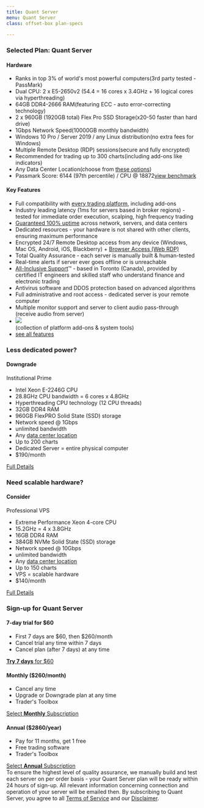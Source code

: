 ```yaml
---
title: Quant Server
menu: Quant Server
class: offset-box plan-specs
    
---
```


<div class="page-wrapper">
  <div class="page-content">
    <div class="upgrade-wrapper">
      <div class="plan-features">
        <div class="features-header header-darkpurple">
          <h3>Selected Plan: <strong>Quant Server</strong></h3>
          <h4><i class="fa fa-cubes"></i> Hardware</h4>
        </div>
        <ul class="spec-list">
          <li><span>Ranks in top 3% of world's most powerful computers</span>(3rd party tested - PassMark)</li>
          <li><span>Dual CPU: 2 x E5-2650v2 </span>(54.4 = 16 cores x 3.4GHz  + 16 logical cores via hyperthreading)</li>
          <li><span>64GB DDR4-2666 RAM</span>(featuring ECC - auto error-correcting technology)</li>
          <li><span>2 x 960GB (1920GB total) Flex Pro SSD Storage</span>(x20-50 faster than hard drive)</li>  
          <li><span>1Gbps Network Speed</span>(10000GB monthly bandwidth)</li>
          <li><span>Windows 10 Pro / Server 2019 / any Linux distribution</span>(no extra fees for Windows)</li>
          <li><span>Multiple Remote Desktop (RDP) sessions</span>(secure and fully encrypted)</li>
          <li><span>Recommended for trading up to 300 charts</span>(including add-ons like indicators)</li>
          <li><span>Any Data Center Location</span>(choose from <a href="company#data-centers" target="_blank">these options</a>)</li>
          <li class="score"><span>Passmark Score: 6144 (97th percentile) / CPU @ 18872</span><a href="benchmarks#quant-server"><i class="fas fa-chart-bar"></i>view benchmark</a></li>      
          </ul>
        <div class="features-header header-general-features header-darkpurple-features">
            <h4>Key Features</h4>
          </div>
         <ul class="mediumfont keyfeatures">
            <li>Full compatibility with <a href="/#trading-platforms">every trading platform</a>, including add-ons</li>
            <li>Industry leading latency (1ms for servers based in broker regions) - tested for immediate order execution, scalping, high frequency trading</li>
            <li><a href="uptime">Guaranteed 100% uptime</a> across network, servers, and data centers</li>
            <li>Dedicated resources - your hardware is not shared with other clients, ensuring maximum performance</li>
            <li>Encrypted 24/7 Remote Desktop access from any device (Windows, Mac OS, Android, iOS, Blackberry) + <a href="tour#web-remote-desktop">Browser Access (Web RDP)</a></li>
            <li>Total Quality Assurance - each server is manually built & human-tested</li>
            <li>Real-time alerts if server ever goes offline or is unreachable</li>
            <li id="support"><a href="company#all-inclusive-support">All-Inclusive Support</a>&trade; - based in Toronto (Canada), provided by certified IT engineers and skilled staff who understand finance and electronic trading</li>
            <li>Antivirus software and DDOS protection based on advanced algorithms</li>
            <li>Full administrative and root access - dedicated server is your remote computer</li>
            <li>Multiple monitor support and server to client audio pass-through (receive audio from server)</li>
            <li><a href="tools"><img src="images/chartvps-traders-toolbox-logo.png"></a><br>(collection of platform add-ons &amp; system tools)</li>
            <li><a href="/#all-features" target="_blank" class="stronger">see all features</a></li> 
          </ul>
      </div>
      <div class="plan-upgrade">
        <div class="upgrade-header">
          <h3>Less <span>dedicated</span> power?</h3>
          <h4><i class="fas fa-cloud-download-alt"></i> Downgrade</h4>
        </div>
       <div class="plan-upgrade-title purple-title">Institutional Prime</div>
        <ul>
          <li>Intel Xeon E-2246G CPU</li>
          <li>28.8GHz CPU bandwidth = 6 cores x 4.8GHz</li>
          <li>Hyperthreading CPU technology (12 CPU threads)</li>
          <li>32GB DDR4 RAM</li>
          <li>960GB FlexPRO Solid State (SSD) storage</li>
          <li>Network speed @ 1Gbps</li>
          <li>unlimited bandwidth</li>
          <li>Any <a href="company#datacenters" target="_blank">data center location</a></li>
          <li>Up to 200 charts</li>
          <li>Dedicated Server = entire physical computer</li>
          <li>$190/month</li>
        </ul>
        <div class="full-detail purple-full"><a href="institutional-prime">Full Details</a></div>
        <div class="downgrade-header">
          <h3>Need <span>scalable</span> hardware?</h3>
          <h4><i class="fas fa-exchange-alt"></i> Consider</h4>
        </div>
       <div class="plan-upgrade-title blue-title">Professional VPS</div>
       <ul>
          <li>Extreme Performance Xeon 4-core CPU</li>
          <li>15.2GHz = 4 x 3.8GHz</li>
          <li>16GB DDR4 RAM</li>
          <li>384GB NVMe Solid State (SSD) storage</li>
          <li>Network speed @ 10Gbps</li>
          <li>unlimited bandwidth</li>
          <li>Any <a href="company#datacenters" target="_blank">data center location</a></li>
          <li>Up to 150 charts</li>
          <li>VPS = scalable hardware</li>
          <li>$140/month</li>
        </ul>
        <div class="full-detail blue-full"><a href="professional">Full Details</a></div>
      </div>
    </div>
    <div class="signup-wrapper">
      <h3>Sign-up for Quant Server</h3>
      <div class="signup signup-darkpurple">
        <div>
          <h4><strong>7-day trial</strong> for $60</h4>
          <ul>
            <li>First 7 days are $60, then $260/month</li>
            <li>Cancel trial any time within 7 days</li>
            <li>Cancel plan (after 7 days) at any time</li>
          </ul>
        <a class="signup-link" href="https://www.paypal.com/cgi-bin/webscr?cmd=_s-xclick&hosted_button_id=QPD6HS2PTVFQN"><strong>Try 7 days</strong> for $60</a>
        </div>
        <div>
          <h4><strong>Monthly</strong> ($260/month)</h4>
          <ul>
            <li>Cancel any time</li>
            <li>Upgrade or Downgrade plan at any time</li>
            <li>Trader's Toolbox</li>
          </ul>
          <a class="signup-link" href="https://www.paypal.com/cgi-bin/webscr?cmd=_s-xclick&hosted_button_id=YDDFGQUKKA6XJ">Select <strong>Monthly</strong> Subscription</a>
        </div>
        <div>
          <h4><strong>Annual</strong> ($2860/year)</h4>
          <ul>
            <li>Pay for 11 months, get 1 free</li>
            <li>Free trading software</li>
            <li>Trader's Toolbox</li>
          </ul>
          <a class="signup-link" href="https://www.paypal.com/cgi-bin/webscr?cmd=_s-xclick&hosted_button_id=P83QWUJCY8EC6">Select <strong>Annual</strong> Subscription</a>
        </div>
      </div>
    </div>
    <div class="signup-message">To ensure the highest level of quality assurance, we manually build and test each server on per order basis - <span>your Quant Server plan will be ready within 24 hours of sign-up</span>. All relevant information concerning connection and operation of your server will be emailed then. By subscribing to Quant Server, you agree to all <a href="terms-of-service">Terms of Service</a> and our <a href="disclaimer">Disclaimer</a>.</div>
  </div>
</div>
